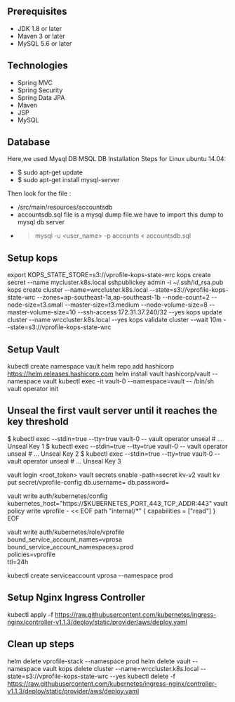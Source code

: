 ## Prerequisites
- JDK 1.8 or later
- Maven 3 or later
- MySQL 5.6 or later

## Technologies 
- Spring MVC
- Spring Security
- Spring Data JPA
- Maven
- JSP
- MySQL
## Database
Here,we used Mysql DB 
MSQL DB Installation Steps for Linux ubuntu 14.04:
- $ sudo apt-get update
- $ sudo apt-get install mysql-server

Then look for the file :
- /src/main/resources/accountsdb
- accountsdb.sql file is a mysql dump file.we have to import this dump to mysql db server
- > mysql -u <user_name> -p accounts < accountsdb.sql


## Setup kops
export KOPS_STATE_STORE=s3://vprofile-kops-state-wrc
kops create secret --name mycluster.k8s.local sshpublickey admin -i ~/.ssh/id_rsa.pub
kops create cluster --name=wrccluster.k8s.local --state=s3://vprofile-kops-state-wrc --zones=ap-southeast-1a,ap-southeast-1b --node-count=2 --node-size=t3.small --master-size=t3.medium --node-volume-size=8 --master-volume-size=10  --ssh-access 172.31.37.240/32 --yes
kops update cluster --name wrccluster.k8s.local --yes
kops validate cluster --wait 10m --state=s3://vprofile-kops-state-wrc

## Setup Vault
kubectl create namespace vault
helm repo add hashicorp https://helm.releases.hashicorp.com
helm install vault hashicorp/vault --namespace vault
kubectl exec -it vault-0 --namespace=vault -- /bin/sh
vault operator init

## Unseal the first vault server until it reaches the key threshold
$ kubectl exec --stdin=true --tty=true vault-0 -- vault operator unseal # ... Unseal Key 1
$ kubectl exec --stdin=true --tty=true vault-0 -- vault operator unseal # ... Unseal Key 2
$ kubectl exec --stdin=true --tty=true vault-0 -- vault operator unseal # ... Unseal Key 3

vault login <root_token>
vault secrets enable -path=secret kv-v2
vault kv put secret/vprofile-config db.username=<username> db.password=<password>

vault write auth/kubernetes/config kubernetes_host="https://$KUBERNETES_PORT_443_TCP_ADDR:443"
vault policy write vprofile - << EOF
path "internal/*" {
  capabilities = ["read"]
}
EOF

vault write auth/kubernetes/role/vprofile \
bound_service_account_names=vprosa \
bound_service_account_namespaces=prod \
policies=vprofile \
ttl=24h

kubectl create serviceaccount vprosa --namespace prod

## Setup Nginx Ingress Controller
kubectl apply -f https://raw.githubusercontent.com/kubernetes/ingress-nginx/controller-v1.1.3/deploy/static/provider/aws/deploy.yaml

## Clean up steps
helm delete vprofile-stack --namespace prod
helm delete vault --namespace vault
kops delete cluster --name=wrccluster.k8s.local --state=s3://vprofile-kops-state-wrc --yes
kubectl delete -f https://raw.githubusercontent.com/kubernetes/ingress-nginx/controller-v1.1.3/deploy/static/provider/aws/deploy.yaml